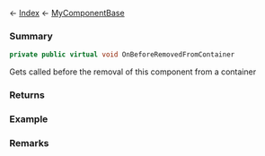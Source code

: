 ← [Index](Api-Index) ← [MyComponentBase](VRage.Game.Components.MyComponentBase)

### Summary

```csharp
private public virtual void OnBeforeRemovedFromContainer
```

Gets called before the removal of this component from a container

### Returns

### Example

### Remarks

